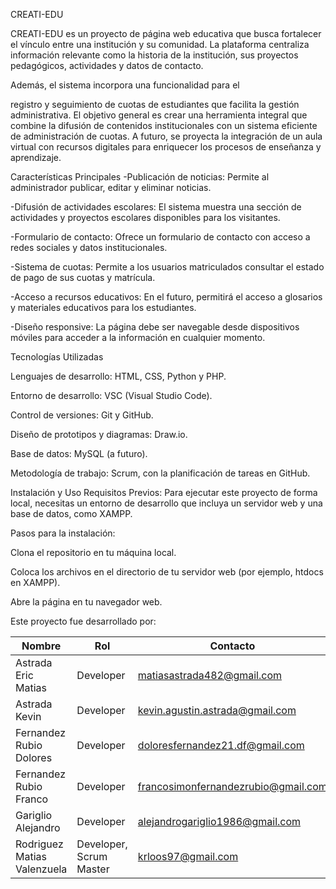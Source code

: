 CREATI-EDU

CREATI-EDU es un proyecto de página web educativa que busca fortalecer el vínculo entre una institución y su comunidad. La plataforma centraliza información relevante como la historia de la institución, sus proyectos pedagógicos, actividades y datos de contacto.



Además, el sistema incorpora una funcionalidad para el 

registro y seguimiento de cuotas de estudiantes que facilita la gestión administrativa. El objetivo general es crear una herramienta integral que combine la difusión de contenidos institucionales con un sistema eficiente de administración de cuotas. A futuro, se proyecta la integración de un aula virtual con recursos digitales para enriquecer los procesos de enseñanza y aprendizaje.






Características Principales
-Publicación de noticias: Permite al administrador publicar, editar y eliminar noticias.

-Difusión de actividades escolares: El sistema muestra una sección de actividades y proyectos escolares disponibles para los visitantes.

-Formulario de contacto: Ofrece un formulario de contacto con acceso a redes sociales y datos institucionales.

-Sistema de cuotas: Permite a los usuarios matriculados consultar el estado de pago de sus cuotas y matrícula.

-Acceso a recursos educativos: En el futuro, permitirá el acceso a glosarios y materiales educativos para los estudiantes.

-Diseño responsive: La página debe ser navegable desde dispositivos móviles para acceder a la información en cualquier momento.


Tecnologías Utilizadas

Lenguajes de desarrollo: HTML, CSS, Python y PHP.


Entorno de desarrollo: VSC (Visual Studio Code).


Control de versiones: Git y GitHub.


Diseño de prototipos y diagramas: Draw.io.


Base de datos: MySQL (a futuro).



Metodología de trabajo: Scrum, con la planificación de tareas en GitHub.


Instalación y Uso
Requisitos Previos:
Para ejecutar este proyecto de forma local, necesitas un entorno de desarrollo que incluya un servidor web y una base de datos, como XAMPP.

Pasos para la instalación:

Clona el repositorio en tu máquina local.

Coloca los archivos en el directorio de tu servidor web (por ejemplo, htdocs en XAMPP).

Abre la página en tu navegador web.


Este proyecto fue desarrollado por:

| Nombre | Rol | Contacto |
|---|---|---|
| Astrada Eric Matias | Developer | matiasastrada482@gmail.com |
| Astrada Kevin | Developer | kevin.agustin.astrada@gmail.com |
| Fernandez Rubio Dolores | Developer | doloresfernandez21.df@gmail.com |
| Fernandez Rubio Franco | Developer | francosimonfernandezrubio@gmail.com |
| Gariglio Alejandro | Developer | alejandrogariglio1986@gmail.com |
| Rodriguez Matias Valenzuela | Developer, Scrum Master | krloos97@gmail.com |

